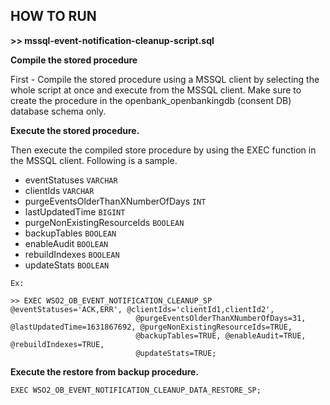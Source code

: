 ## **HOW TO RUN**

**>> mssql-event-notification-cleanup-script.sql**

**Compile the stored procedure**

First - Compile the stored procedure using a MSSQL client by selecting the whole script at once and execute from the MSSQL client.
Make sure to create the procedure in the openbank_openbankingdb (consent DB) database schema only.

**Execute the stored procedure.**

Then execute the compiled store procedure by using the EXEC function in the MSSQL client. Following is a sample.


- eventStatuses `VARCHAR`
- clientIds `VARCHAR`
- purgeEventsOlderThanXNumberOfDays `INT`
- lastUpdatedTime `BIGINT`
- purgeNonExistingResourceIds `BOOLEAN`
- backupTables `BOOLEAN`
- enableAudit `BOOLEAN`
- rebuildIndexes `BOOLEAN`
- updateStats `BOOLEAN`

```
Ex: 

>> EXEC WSO2_OB_EVENT_NOTIFICATION_CLEANUP_SP @eventStatuses='ACK,ERR', @clientIds='clientId1,clientId2', 
                            @purgeEventsOlderThanXNumberOfDays=31, @lastUpdatedTime=1631867692, @purgeNonExistingResourceIds=TRUE,
                            @backupTables=TRUE, @enableAudit=TRUE, @rebuildIndexes=TRUE,
                            @updateStats=TRUE;
```


**Execute the restore from backup procedure.**

```
EXEC WSO2_OB_EVENT_NOTIFICATION_CLEANUP_DATA_RESTORE_SP;
```






